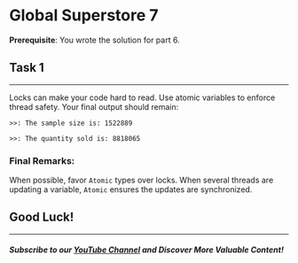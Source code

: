 # Global Superstore 7

**Prerequisite**: You wrote the solution for part 6.

## Task 1
----- 
Locks can make your code hard to read. Use atomic variables to enforce thread safety. Your final output should remain:

`>>: The sample size is: 1522889`

`>>: The quantity sold is: 8818065`

### Final Remarks:
When possible, favor `Atomic` types over locks. When several threads are updating a variable, `Atomic` ensures the updates are synchronized.

## Good Luck!
--------
##### Subscribe to our [YouTube Channel](https://www.youtube.com/@RayanSlim087?sub_confirmation=1) and Discover More Valuable Content!